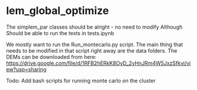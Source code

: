 # lem_global_optimize
The simplem_par classes should be alright - no need to modify
Although Should be able to run the tests in tests.ipynb

We mostly want to run the Run_montecarlo.py script.  The main thing that needs to be modified in that script right away are the data folders. The DEMs can 
be downloaded from here: https://drive.google.com/file/d/1RFB2hERkK8OvD_2yHnJRm4W5JxzSfkvi/view?usp=sharing

Todo: Add bash scripts for running monte carlo on the cluster
